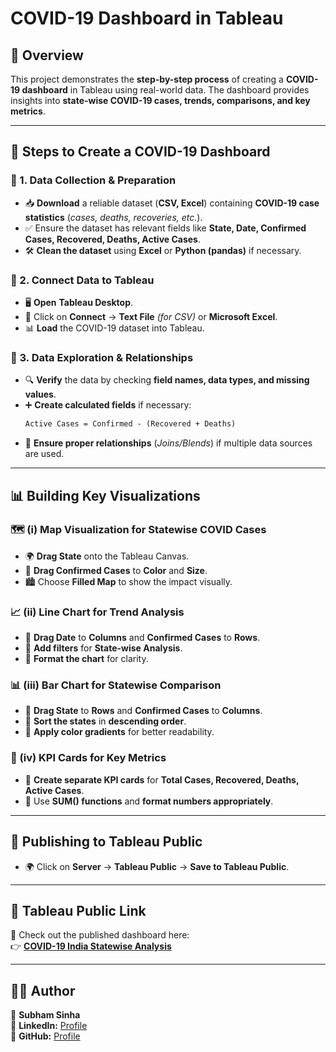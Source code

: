 # COVID-19 Dashboard in Tableau

## 🏥 Overview
This project demonstrates the **step-by-step process** of creating a **COVID-19 dashboard** in Tableau using real-world data. The dashboard provides insights into **state-wise COVID-19 cases, trends, comparisons, and key metrics**.

---

## 📌 Steps to Create a COVID-19 Dashboard

### 🔹 1. Data Collection & Preparation
- 📥 **Download** a reliable dataset (**CSV, Excel**) containing **COVID-19 case statistics** (_cases, deaths, recoveries, etc._).
- ✅ Ensure the dataset has relevant fields like **State, Date, Confirmed Cases, Recovered, Deaths, Active Cases**.
- 🛠️ **Clean the dataset** using **Excel** or **Python (pandas)** if necessary.

### 🔹 2. Connect Data to Tableau
- 🖥️ **Open** **Tableau Desktop**.
- 🔗 Click on **Connect** → **Text File** _(for CSV)_ or **Microsoft Excel**.
- 📊 **Load** the COVID-19 dataset into Tableau.

### 🔹 3. Data Exploration & Relationships
- 🔍 **Verify** the data by checking **field names, data types, and missing values**.
- ➕ **Create calculated fields** if necessary:  
  ```diff
  Active Cases = Confirmed - (Recovered + Deaths)
  ```
- 🔗 **Ensure proper relationships** (_Joins/Blends_) if multiple data sources are used.

---

## 📊 Building Key Visualizations

### 🗺️ (i) Map Visualization for Statewise COVID Cases
- 🌍 **Drag State** onto the Tableau Canvas.
- 🎨 **Drag Confirmed Cases** to **Color** and **Size**.
- 🏙️ Choose **Filled Map** to show the impact visually.

### 📈 (ii) Line Chart for Trend Analysis
- 📅 **Drag Date** to **Columns** and **Confirmed Cases** to **Rows**.
- 🎯 **Add filters** for **State-wise Analysis**.
- 🎨 **Format the chart** for clarity.

### 📊 (iii) Bar Chart for Statewise Comparison
- 📍 **Drag State** to **Rows** and **Confirmed Cases** to **Columns**.
- 🔢 **Sort the states** in **descending order**.
- 🌈 **Apply color gradients** for better readability.

### 🔢 (iv) KPI Cards for Key Metrics
- 📌 **Create separate KPI cards** for **Total Cases, Recovered, Deaths, Active Cases**.
- 🧮 Use **SUM() functions** and **format numbers appropriately**.

---

## 🚀 Publishing to Tableau Public
- 🌍 Click on **Server** → **Tableau Public** → **Save to Tableau Public**.

---

## 📌 Tableau Public Link
🔗 Check out the published dashboard here:  
👉 **[COVID-19 India Statewise Analysis](https://public.tableau.com/app/profile/subham.sinha/viz/covid19indiaanalysisstatewise/covid19indiastatewiseanalysis)**

---

## 👨‍💻 Author
🔹 **Subham Sinha**  
🔗 **LinkedIn:** [Profile](https://www.linkedin.com/in/saisubhamsinha/)  
🔗 **GitHub:** [Profile](https://github.com/ss1031998)

